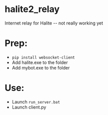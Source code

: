 # halite2_relay
Internet relay for Halite -- not really working yet

# Prep:

* `pip install websocket-client`
* Add halite.exe to the folder
* Add mybot.exe to the folder

# Use:

* Launch `run_server.bat`
* Launch client.py
